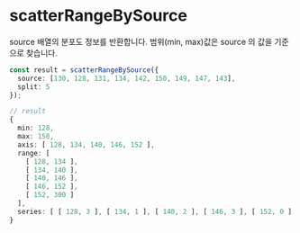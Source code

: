 # scatterRangeBySource

source 배열의 분포도 정보를 반환합니다. 범위(min, max)값은 source 의 값을 기준으로 찾습니다.

```ts
const result = scatterRangeBySource({
  source: [130, 128, 131, 134, 142, 150, 149, 147, 143],
  split: 5
});
```

```ts
// result
{
  min: 128,
  max: 150,
  axis: [ 128, 134, 140, 146, 152 ],
  range: [
    [ 128, 134 ],
    [ 134, 140 ],
    [ 140, 146 ],
    [ 146, 152 ],
    [ 152, 300 ]
  ],
  series: [ [ 128, 3 ], [ 134, 1 ], [ 140, 2 ], [ 146, 3 ], [ 152, 0 ] ]
}
```